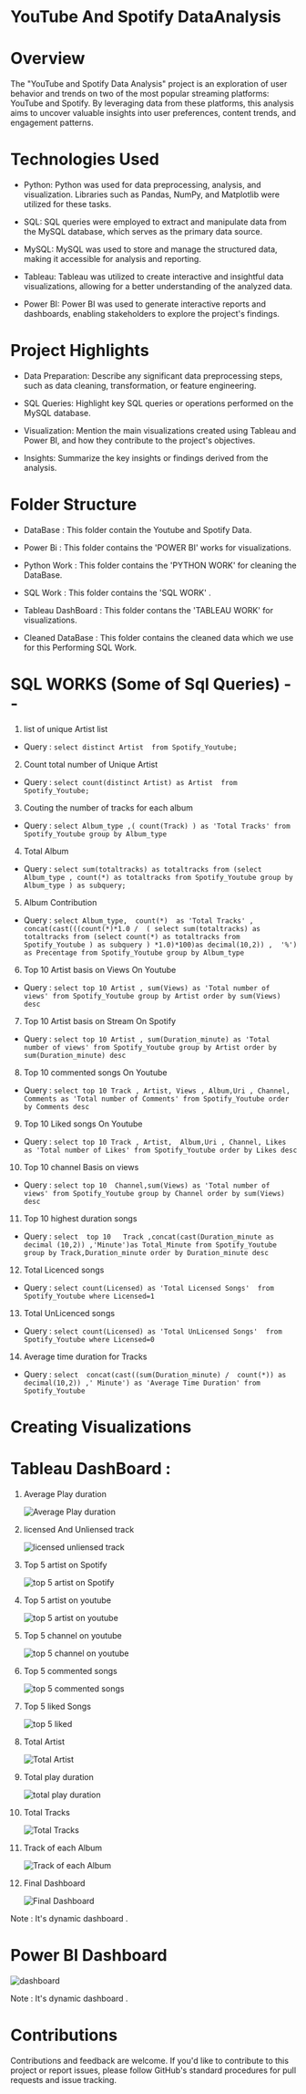 # YouTube And Spotify DataAnalysis

# Overview

The "YouTube and Spotify Data Analysis" project is an exploration of user behavior and trends on two of the most popular streaming platforms: YouTube and Spotify. By leveraging data from these platforms, this analysis aims to uncover valuable insights into user preferences, content trends, and engagement patterns.

# Technologies Used

  * Python: Python was used for data preprocessing, analysis, and visualization. Libraries such as Pandas, NumPy, and Matplotlib were utilized for these tasks.

  * SQL: SQL queries were employed to extract and manipulate data from the MySQL database, which serves as the primary data source.

  * MySQL: MySQL was used to store and manage the structured data, making it accessible for analysis and reporting.

  * Tableau: Tableau was utilized to create interactive and insightful data visualizations, allowing for a better understanding of the analyzed data.

  * Power BI: Power BI was used to generate interactive reports and dashboards, enabling stakeholders to explore the project's findings.

    

# Project Highlights

 * Data Preparation: Describe any significant data preprocessing steps, such as data cleaning, transformation, or feature engineering.
 
 * SQL Queries: Highlight key SQL queries or operations performed on the MySQL database.

 * Visualization: Mention the main visualizations created using Tableau and Power BI, and how they contribute to the project's objectives.

 * Insights: Summarize the key insights or findings derived from the analysis.

# Folder Structure

 * DataBase : This folder contain the Youtube and Spotify Data.

 * Power Bi : This folder contains the 'POWER BI' works for visualizations.

 * Python Work : This folder contains the 'PYTHON WORK' for cleaning the DataBase.

 * SQL Work : This folder contains the 'SQL WORK' .

 * Tableau DashBoard : This folder contans the 'TABLEAU WORK' for visualizations.

 * Cleaned DataBase : This folder contains the cleaned data which we use for this Performing SQL Work.


# SQL WORKS (Some of Sql Queries) --

  1. list of unique Artist list 
  
  * Query : ```select distinct Artist  from Spotify_Youtube;```
    
  2. Count total number of Unique Artist
  * Query : ```select count(distinct Artist) as Artist  from Spotify_Youtube;```

  3. Couting the number of tracks for each album
  
  * Query : ```select Album_type ,( count(Track) ) as 'Total Tracks' from Spotify_Youtube
group by Album_type```

  4. Total  Album

  * Query : ```select sum(totaltracks) as totaltracks
from (select Album_type , count(*) as totaltracks
from Spotify_Youtube
group by Album_type
) as subquery;```

  5. Album Contribution

  * Query : ```select Album_type, 
count(*)  as 'Total Tracks'
,
concat(cast(((count(*)*1.0 / 
(
select sum(totaltracks) as totaltracks
from (select count(*) as totaltracks
from Spotify_Youtube
) as subquery
) *1.0)*100)as decimal(10,2))
, 
'%')
as Precentage
from Spotify_Youtube
group by Album_type```

  6. Top 10 Artist  basis on Views On Youtube

  * Query : ```select top 10 Artist , sum(Views) as 'Total number of views' from Spotify_Youtube
group by Artist
order by sum(Views) desc```

  7. Top 10 Artist  basis on Stream On Spotify

  * Query : ```select top 10 Artist , sum(Duration_minute) as 'Total number of views' from Spotify_Youtube
group by Artist
order by sum(Duration_minute) desc```

  8. Top 10 commented songs On Youtube

  * Query : ```select top 10 Track , Artist, Views , Album,Uri , Channel, Comments as 'Total number of Comments' from Spotify_Youtube
order by Comments desc```

  9. Top 10 Liked songs On Youtube

  * Query : ```select top 10 Track , Artist,  Album,Uri , Channel, Likes as 'Total number of Likes' from Spotify_Youtube
order by Likes desc```

  10. Top 10 channel Basis on views

  * Query : ```select top 10  Channel,sum(Views) as 'Total number of views' from Spotify_Youtube
group by Channel
order by sum(Views) desc```

  11. Top 10 highest duration songs

  * Query : ```select  top 10   Track ,concat(cast(Duration_minute as decimal (10,2)) ,'Minute')as Total_Minute from Spotify_Youtube
group by Track,Duration_minute
order by Duration_minute desc```

  12. Total Licenced songs

  * Query : ```select count(Licensed) as 'Total Licensed Songs'  from Spotify_Youtube
where Licensed=1```

  13. Total UnLicenced songs

  * Query : ```select count(Licensed) as 'Total UnLicensed Songs'  from Spotify_Youtube
where Licensed=0```

  14. Average time duration for Tracks

  * Query : ```select 
concat(cast((sum(Duration_minute) / 
count(*)) as decimal(10,2)) ,' Minute')
as 'Average Time Duration'
from Spotify_Youtube```


# Creating Visualizations

# Tableau DashBoard :
  
  1. Average Play duration
     
      ![Average Play duration](https://github.com/pawan941394/YouTubeAndSpotify_DataAnalysis/assets/63099276/fcbea32f-b9cf-44e8-89bb-933d1f83babf)

  3. licensed And Unliensed track
     
       ![licensed unliensed track](https://github.com/pawan941394/YouTubeAndSpotify_DataAnalysis/assets/63099276/50a4eb3c-d163-42b5-b870-5d44638351da)
     
  4.  Top 5 artist on Spotify

     
      ![top 5 artist on Spotify](https://github.com/pawan941394/YouTubeAndSpotify_DataAnalysis/assets/63099276/7960c919-0190-497f-bf60-11de29c6be7f)

  5. Top 5 artist on youtube

     ![top 5 artist on youtube](https://github.com/pawan941394/YouTubeAndSpotify_DataAnalysis/assets/63099276/068c7ddd-a92d-45c7-8d87-acdd4d67d6fd)

  6. Top 5 channel on youtube

       ![top 5 channel on youtube](https://github.com/pawan941394/YouTubeAndSpotify_DataAnalysis/assets/63099276/42d5930d-82c9-4d9a-8eab-60aae06a38de)

  7. Top 5 commented songs

      ![top 5 commented songs](https://github.com/pawan941394/YouTubeAndSpotify_DataAnalysis/assets/63099276/ee468fe2-c1e0-4fbf-ad88-fb8e332ecf11)

  8. Top 5 liked Songs
     
      ![top 5 liked](https://github.com/pawan941394/YouTubeAndSpotify_DataAnalysis/assets/63099276/9bd64818-f2bc-4ec1-9de9-ba41e850d6ce)

  9. Total Artist

        ![Total Artist](https://github.com/pawan941394/YouTubeAndSpotify_DataAnalysis/assets/63099276/dff8658f-b336-4ae8-97ab-f0fed5edd424)

  
  10. Total play duration
    
      ![total play duration](https://github.com/pawan941394/YouTubeAndSpotify_DataAnalysis/assets/63099276/936917d9-53ee-45d6-8ba8-7b2a5a9ee47a)

  11. Total Tracks

      ![Total Tracks](https://github.com/pawan941394/YouTubeAndSpotify_DataAnalysis/assets/63099276/1e0c1a42-c66a-43a3-813b-2b2752c9ff41)

  12. Track of each Album
    
      ![Track of each Album](https://github.com/pawan941394/YouTubeAndSpotify_DataAnalysis/assets/63099276/e9ca176b-726e-4fb6-9be6-53fff42c430c)

  13. Final Dashboard

      ![Final Dashboard](https://github.com/pawan941394/YouTubeAndSpotify_DataAnalysis/assets/63099276/e04bd05c-15ec-49a2-a118-90fe4436ae04)




 
  Note : It's dynamic dashboard .

# Power BI Dashboard

  ![dashboard](https://github.com/pawan941394/YouTubeAndSpotify_DataAnalysis/assets/63099276/38992ded-104d-478f-b4e8-4bdba9456ff0)

  Note : It's dynamic dashboard .

# Contributions

Contributions and feedback are welcome. If you'd like to contribute to this project or report issues, please follow GitHub's standard procedures for pull requests and issue tracking.
